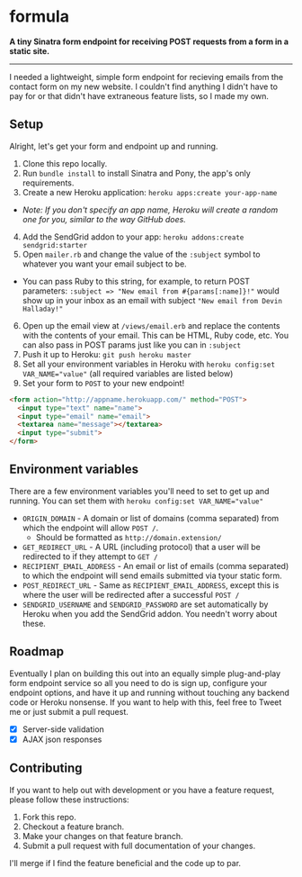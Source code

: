 # formula

**A tiny Sinatra form endpoint for receiving POST requests from a form in a static site.**

---
I needed a lightweight, simple form endpoint for recieving emails from the contact form on my new website. I couldn't find anything I didn't have to pay for or that didn't have extraneous feature lists, so I made my own.

## Setup
Alright, let's get your form and endpoint up and running.

1. Clone this repo locally.
2. Run `bundle install` to install Sinatra and Pony, the app's only requirements.
3. Create a new Heroku application: `heroku apps:create your-app-name`
  - *Note: If you don't specify an app name, Heroku will create a random one for you, similar to the way GitHub does.*
4. Add the SendGrid addon to your app: `heroku addons:create sendgrid:starter`
5. Open `mailer.rb` and change the value of the `:subject` symbol to whatever you want your email subject to be.
  - You can pass Ruby to this string, for example, to return POST parameters: `:subject => "New email from #{params[:name]}!"` would show up in your inbox as an email with subject `"New email from Devin Halladay!"`
6. Open up the email view at `/views/email.erb` and replace the contents with the contents of your email. This can be HTML, Ruby code, etc. You can also pass in POST params just like you can in `:subject`
7. Push it up to Heroku: `git push heroku master`
8. Set all your environment variables in Heroku with `heroku config:set VAR_NAME="value"` (all required variables are listed below)
9. Set your form to `POST` to your new endpoint!
```html
<form action="http://appname.herokuapp.com/" method="POST">
  <input type="text" name="name">
  <input type="email" name="email">
  <textarea name="message"></textarea>
  <input type="submit">
</form>
```

## Environment variables
There are a few environment variables you'll need to set to get up and running. You can set them with `heroku config:set VAR_NAME="value"`

- `ORIGIN_DOMAIN` - A domain or list of domains (comma separated) from which the endpoint will allow `POST /`.
  - Should be formatted as `http://domain.extension/`
- `GET_REDIRECT_URL` - A URL (including protocol) that a user will be redirected to if they attempt to `GET /`
- `RECIPIENT_EMAIL_ADDRESS` - An email or list of emails (comma separated) to which the endpoint will send emails submitted via tyour static form.
- `POST_REDIRECT_URL` - Same as `RECIPIENT_EMAIL_ADDRESS`, except this is where the user will be redirected after a successful `POST /`
- `SENDGRID_USERNAME` and `SENDGRID_PASSWORD` are set automatically by Heroku when you add the SendGrid addon. You needn't worry about these.

## Roadmap
Eventually I plan on building this out into an equally simple plug-and-play form endpoint service so all you need to do is sign up, configure your endpoint options, and have it up and running without touching any backend code or Heroku nonsense. If you want to help with this, feel free to Tweet me or just submit a pull request.

- [x] Server-side validation
- [x] AJAX json responses

## Contributing
If you want to help out with development or you have a feature request, please follow these instructions:

1. Fork this repo.
2. Checkout a feature branch.
3. Make your changes on that feature branch.
4. Submit a pull request with full documentation of your changes.

I'll merge if I find the feature beneficial and the code up to par.
